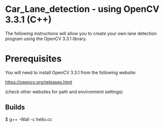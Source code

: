 # Car_Lane_detection - using OpenCV 3.3.1 (C++)

The following instructions will allow you to create your own lane detection program using the OpenCV 3.3.1 library.

# Prerequisites

You will need to install OpenCV 3.3.1 from the following website:

https://opencv.org/releases.html

(check other websites for path and environment settings)

## Builds

$ g++ -Wall -c hello.cc
